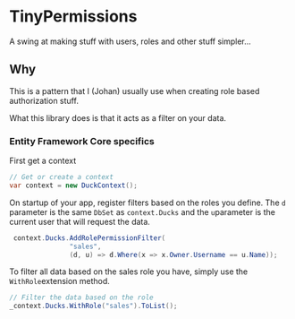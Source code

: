 # TinyPermissions

A swing at making stuff with users, roles and other stuff simpler...

## Why

This is a pattern that I (Johan) usually use when creating role based authorization stuff.

What this library does is that it acts as a filter on your data.

### Entity Framework Core specifics

First get a context

```csharp
// Get or create a context
var context = new DuckContext();
```

On startup of your app, register filters based on the roles you define. The ```d``` parameter is the same ```DbSet``` as ```context.Ducks``` and the ```u```parameter is the current user that will request the data.

```csharp
 context.Ducks.AddRolePermissionFilter(
               "sales",
               (d, u) => d.Where(x => x.Owner.Username == u.Name));
```

To filter all data based on the sales role you have, simply use the ```WithRole```extension method.

```csharp 
// Filter the data based on the role
_context.Ducks.WithRole("sales").ToList();
```

